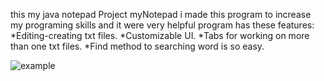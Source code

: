 this my java notepad Project myNotepad
i made this program to increase my programing skills and it were very helpful
program has these features:
*Editing-creating txt files.
*Customizable UI.
*Tabs for working on more than one txt files.
*Find method to searching word is so easy.

![example](https://github.com/PotetonoRyoshu/MyNotepad-Java/assets/86173679/24f80801-adc4-45f7-818e-d7107de583ad)
